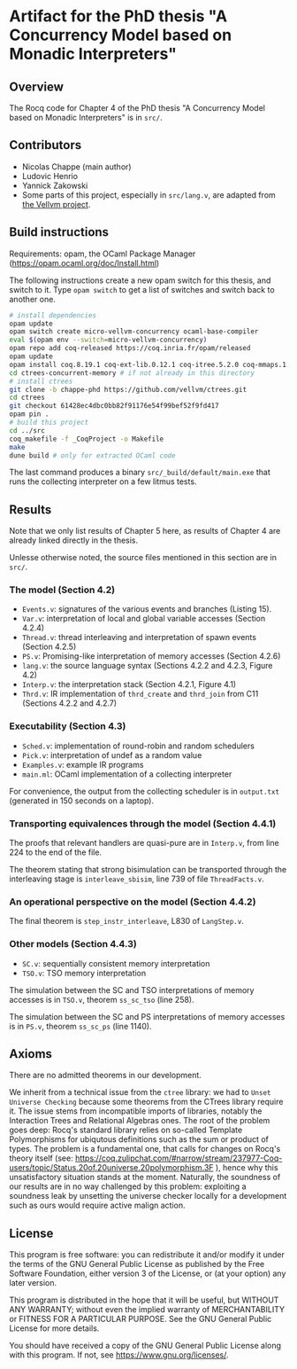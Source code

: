 # Artifact for the PhD thesis "A Concurrency Model based on Monadic Interpreters"

## Overview

The Rocq code for Chapter 4 of the PhD thesis "A Concurrency Model based on Monadic Interpreters" is in `src/`.

## Contributors

- Nicolas Chappe (main author)
- Ludovic Henrio
- Yannick Zakowski
- Some parts of this project, especially in `src/lang.v`, are adapted from [the Vellvm project](https://github.com/vellvm/vellvm/).

## Build instructions

Requirements: opam, the OCaml Package Manager (https://opam.ocaml.org/doc/Install.html)

The following instructions create a new opam switch for this thesis, and switch to it.
Type `opam switch` to get a list of switches and switch back to another one.

```sh
# install dependencies
opam update
opam switch create micro-vellvm-concurrency ocaml-base-compiler
eval $(opam env --switch=micro-vellvm-concurrency)
opam repo add coq-released https://coq.inria.fr/opam/released
opam update
opam install coq.8.19.1 coq-ext-lib.0.12.1 coq-itree.5.2.0 coq-mmaps.1.1 coq-relation-algebra.1.7.10 coq-coinduction.1.9
cd ctrees-concurrent-memory # if not already in this directory
# install ctrees
git clone -b chappe-phd https://github.com/vellvm/ctrees.git
cd ctrees
git checkout 61428ec4dbc0bb82f91176e54f99bef52f9fd417
opam pin .
# build this project
cd ../src
coq_makefile -f _CoqProject -o Makefile
make
dune build # only for extracted OCaml code
```

The last command produces a binary `src/_build/default/main.exe` that runs the collecting interpreter on a few litmus tests.

## Results

Note that we only list results of Chapter 5 here,
as results of Chapter 4 are already linked directly in the thesis.

Unlesse otherwise noted, the source files mentioned in this section are in `src/`.

### The model (Section 4.2)

- `Events.v`: signatures of the various events and branches (Listing 15).
- `Var.v`: interpretation of local and global variable accesses (Section 4.2.4)
- `Thread.v`: thread interleaving and interpretation of spawn events (Section 4.2.5)
- `PS.v`: Promising-like interpretation of memory accesses (Section 4.2.6)
- `lang.v`: the source language syntax (Sections 4.2.2 and 4.2.3, Figure 4.2)
- `Interp.v`: the interpretation stack (Section 4.2.1, Figure 4.1)
- `Thrd.v`: IR implementation of `thrd_create` and `thrd_join` from C11 (Sections 4.2.2 and 4.2.7)

### Executability (Section 4.3)

- `Sched.v`: implementation of round-robin and random schedulers
- `Pick.v`: interpretation of undef as a random value
- `Examples.v`: example IR programs
- `main.ml`: OCaml implementation of a collecting interpreter

For convenience, the output from the collecting scheduler is in `output.txt` (generated in 150 seconds on a laptop).

### Transporting equivalences through the model (Section 4.4.1)

The proofs that relevant handlers are quasi-pure are in `Interp.v`, from line 224 to the end of the file.

The theorem stating that strong bisimulation can be transported through the interleaving stage is `interleave_sbisim`, line 739 of file `ThreadFacts.v`.

### An operational perspective on the model (Section 4.4.2)

The final theorem is `step_instr_interleave`, L830 of `LangStep.v`.

### Other models (Section 4.4.3)

- `SC.v`: sequentially consistent memory interpretation
- `TSO.v`: TSO memory interpretation

The simulation between the SC and TSO interpretations of memory accesses is in `TSO.v`, theorem `ss_sc_tso` (line 258).

The simulation between the SC and PS interpretations of memory accesses is in `PS.v`, theorem `ss_sc_ps` (line 1140).

## Axioms

There are no admitted theorems in our development.

We inherit from a technical issue from the `ctree` library: we had to `Unset Universe Checking` because some theorems from the CTrees library require it.
The issue stems from incompatible imports of libraries, notably the Interaction Trees and Relational Algebras ones. The root of the problem goes deep: Rocq's standard library relies on so-called Template Polymorphisms for ubiqutous definitions such as the sum or product of types.
The problem is a fundamental one, that calls for changes on Rocq's theory itself (see: https://coq.zulipchat.com/#narrow/stream/237977-Coq-users/topic/Status.20of.20universe.20polymorphism.3F ), hence why this unsatisfactory situation stands at the moment.
Naturally, the soundness of our results are in no way challenged by this problem: exploiting a soundness leak by unsetting the universe checker locally for a development such as ours would require active malign action.

## License

This program is free software: you can redistribute it and/or modify it under the terms of the GNU General Public License as published by the Free Software Foundation, either version 3 of the License, or (at your option) any later version.

This program is distributed in the hope that it will be useful, but WITHOUT ANY WARRANTY; without even the implied warranty of MERCHANTABILITY or FITNESS FOR A PARTICULAR PURPOSE. See the GNU General Public License for more details.

You should have received a copy of the GNU General Public License along with this program. If not, see <https://www.gnu.org/licenses/>.
